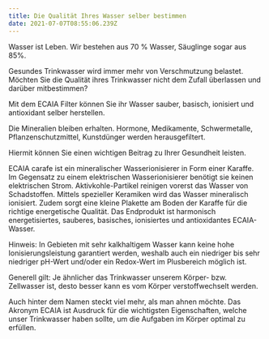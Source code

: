 ```yaml
---
title: Die Qualität Ihres Wasser selber bestimmen
date: 2021-07-07T08:55:06.239Z
---
```

Wasser ist Leben. Wir bestehen aus 70 % Wasser, Säuglinge sogar aus 85%. 

Gesundes Trinkwasser wird immer mehr von Verschmutzung belastet. Möchten Sie die Qualität ihres Trinkwasser nicht dem Zufall überlassen und darüber mitbestimmen? 

Mit dem ECAIA Filter können Sie ihr Wasser sauber, basisch, ionisiert und antioxidant selber herstellen.

Die Mineralien bleiben erhalten. Hormone, Medikamente, Schwermetalle, Pflanzenschutzmittel, Kunstdünger werden herausgefiltert. 

Hiermit können Sie einen wichtigen Beitrag zu Ihrer Gesundheit leisten.

ECAIA carafe ist ein mineralischer Wasserionisierer in Form einer Karaffe. Im Gegensatz zu einem elektrischen Wasserionisierer benötigt sie keinen elektrischen Strom. Aktivkohle-Partikel reinigen vorerst das Wasser von Schadstoffen. Mittels spezieller Keramiken wird das Wasser mineralisch ionisiert. Zudem sorgt eine kleine Plakette am Boden der Karaffe für die richtige energetische Qualität. Das Endprodukt ist harmonisch energetisiertes, sauberes, basisches, ionisiertes und antioxidantes ECAIA-Wasser. 

Hinweis: In Gebieten mit sehr kalkhaltigem Wasser kann keine hohe Ionisierungsleistung garantiert werden, weshalb auch ein niedriger bis sehr niedriger pH-Wert und/oder ein Redox-Wert im Plusbereich möglich ist.

 Generell gilt: Je ähnlicher das Trinkwasser unserem Körper- bzw. Zellwasser ist, desto besser kann es vom Körper verstoffwechselt werden. 

Auch hinter dem Namen steckt viel mehr, als man ahnen möchte. Das Akronym ECAIA ist Ausdruck für die wichtigsten Eigenschaften, welche unser Trinkwasser haben sollte, um die Aufgaben im Körper optimal zu erfüllen.
